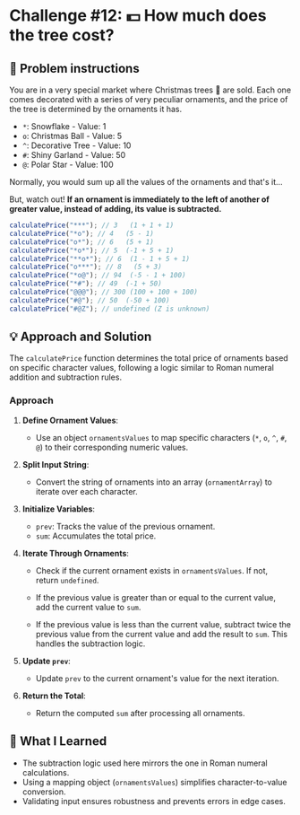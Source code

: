 # Challenge #12: 💵 How much does the tree cost?

## 🧠 Problem instructions

You are in a very special market where Christmas trees 🎄 are sold. Each one comes decorated with a series of very peculiar ornaments, and the price of the tree is determined by the ornaments it has.

- `*`: Snowflake - Value: 1
- `o`: Christmas Ball - Value: 5
- `^`: Decorative Tree - Value: 10
- `#`: Shiny Garland - Value: 50
- `@`: Polar Star - Value: 100

Normally, you would sum up all the values of the ornaments and that's it…

But, watch out! **If an ornament is immediately to the left of another of greater value, instead of adding, its value is subtracted.**

```javascript
calculatePrice("***"); // 3   (1 + 1 + 1)
calculatePrice("*o"); // 4   (5 - 1)
calculatePrice("o*"); // 6   (5 + 1)
calculatePrice("*o*"); // 5  (-1 + 5 + 1)
calculatePrice("**o*"); // 6  (1 - 1 + 5 + 1)
calculatePrice("o***"); // 8   (5 + 3)
calculatePrice("*o@"); // 94  (-5 - 1 + 100)
calculatePrice("*#"); // 49  (-1 + 50)
calculatePrice("@@@"); // 300 (100 + 100 + 100)
calculatePrice("#@"); // 50  (-50 + 100)
calculatePrice("#@Z"); // undefined (Z is unknown)
```

## 💡 Approach and Solution

The `calculatePrice` function determines the total price of ornaments based on specific character values, following a logic similar to Roman numeral addition and subtraction rules.

### Approach

1. **Define Ornament Values**:

   - Use an object `ornamentsValues` to map specific characters (`*`, `o`, `^`, `#`, `@`) to their corresponding numeric values.

2. **Split Input String**:

   - Convert the string of ornaments into an array (`ornamentArray`) to iterate over each character.

3. **Initialize Variables**:

   - `prev`: Tracks the value of the previous ornament.
   - `sum`: Accumulates the total price.

4. **Iterate Through Ornaments**:

   - Check if the current ornament exists in `ornamentsValues`. If not, return `undefined`.

   - If the previous value is greater than or equal to the current value, add the current value to `sum`.

   - If the previous value is less than the current value, subtract twice the previous value from the current value and add the result to `sum`. This handles the subtraction logic.

5. **Update `prev`**:

   - Update `prev` to the current ornament's value for the next iteration.

6. **Return the Total**:

   - Return the computed `sum` after processing all ornaments.

## 🎉 What I Learned

- The subtraction logic used here mirrors the one in Roman numeral calculations.
- Using a mapping object (`ornamentsValues`) simplifies character-to-value conversion.
- Validating input ensures robustness and prevents errors in edge cases.
